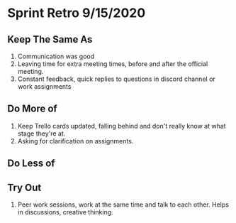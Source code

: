# Sprint Retro 9/15/2020

## Keep The Same As
1. Communication was good
2. Leaving time for extra meeting times, before and after the official meeting.
3. Constant feedback, quick replies to questions in discord channel or work assignments

## Do More of
1. Keep Trello cards updated, falling behind and don't really know at what stage they're at.
2. Asking for clarification on assignments.

## Do Less of

## Try Out
1. Peer work sessions, work at the same time and talk to each other. Helps in discussions, creative thinking.
